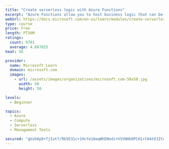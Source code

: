```yaml
---
title: "Create serverless logic with Azure Functions"
excerpt: "Azure Functions allow you to host business logic that can be executed without managing or provisioning server infrastructure"
webUrl: https://docs.microsoft.com/en-us/learn/modules/create-serverless-logic-with-azure-functions/
type: course
price: Free
length: PT36M
ratings:
  count: 9781
  average: 4.667825
heat: 56

provider:
  name: Microsoft Learn
  domain: microsoft.com
  images:
    - url: /assets/images/organizations/microsoft.com-50x50.jpg
      width: 50
      height: 50

levels:
  - Beginner

topics:
  - Azure
  - Compute
  - Serverless
  - Management Tools

secured: "gUzb0p0+TjIutf/9b5E31c+1HcYe18eqWhENodi+VSVNHbOPCH1rC6AtOJZtqS8AJzL2IY3OxMm41UNKkmDxhKBKFgMEiX+fDMw3q0GSXVYJ7lV4+2YjKVacuA2JOYIHP0NoFMcyGsyfeU0ul6CFO5H51ACaC3IEycErep/lJYjLkA8hGy73zkRFtX5qcQupxZCgGas/NzYiQDLkGO0hX5HIwwkoPHTRMR1i/oKRrQpNpbAvgrxP91rDpijVBayj+PzCq50Rwlt0QaMt5JBELehlheZmRX0EqZapa8sqxyefRoI9Rvz+YanY9a5T1MakicUDxdp2QdnL14poGYXY/VzDeFH7/R6/o/wh7kF7ed16TmZK2lpXMmCyItvR/NKChKoT6ElGqtKM2ClJirsAWe90WWOZTJ/TgFTG3PFSDLk=;nPxwYyQe1OZ41FLcFZLrcg=="
---
```


